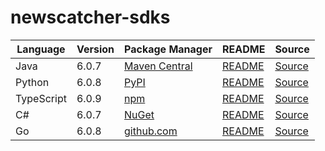 # newscatcher-sdks

|Language|Version|Package Manager|README|Source|
|-|-|-|-|-|
|Java|6.0.7|[Maven Central](https://central.sonatype.com/artifact/com.konfigthis.newscatcherapi/newscatcherapi-java-sdk/6.0.7)|[README](https://github.com/konfig-dev/newscatcher-sdks/tree/HEAD/java#readme)|[Source](https://github.com/konfig-dev/newscatcher-sdks/tree/HEAD/java)|
|Python|6.0.8|[PyPI](https://pypi.org/project/newscatcherapi-python-sdk/6.0.8)|[README](https://github.com/konfig-dev/newscatcher-sdks/tree/HEAD/python#readme)|[Source](https://github.com/konfig-dev/newscatcher-sdks/tree/HEAD/python)|
|TypeScript|6.0.9|[npm](https://www.npmjs.com/package/newscatcherapi-typescript-sdk/v/6.0.9)|[README](https://github.com/konfig-dev/newscatcher-sdks/tree/HEAD/typescript#readme)|[Source](https://github.com/konfig-dev/newscatcher-sdks/tree/HEAD/typescript)|
|C#|6.0.7|[NuGet](https://nuget.org/packages/Newscatcherapi.Net/6.0.7)|[README](https://github.com/konfig-dev/newscatcher-sdks/tree/HEAD/csharp#readme)|[Source](https://github.com/konfig-dev/newscatcher-sdks/tree/HEAD/csharp)|
|Go|6.0.8|[github.com](https://github.com/konfig-dev/newscatcher-go-sdk)|[README](https://github.com/konfig-dev/newscatcher-go-sdk/tree/HEAD#readme)|[Source](https://github.com/konfig-dev/newscatcher-go-sdk/tree/HEAD)|
